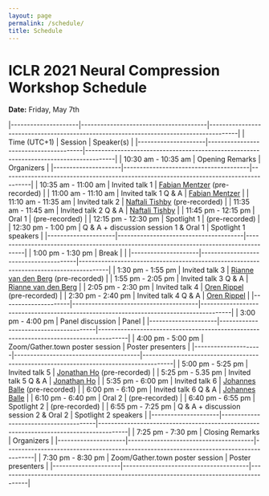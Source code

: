 ```yaml
---
layout: page
permalink: /schedule/
title: Schedule
---
```


# ICLR 2021 Neural Compression Workshop Schedule
**Date:** Friday, May 7th

|---------------------|---------------------------------------|---------------------------------------------------------------------------------------|
| Time (UTC+1)        | Session                               | Speaker(s)                                                                            |
|---------------------|---------------------------------------|---------------------------------------------------------------------------------------|
| 10:30 am - 10:35 am | Opening Remarks                       | Organizers                                                                            |
|---------------------|---------------------------------------|---------------------------------------------------------------------------------------|
| 10:35 am - 11:00 am | Invited talk 1                        | [Fabian Mentzer](https://fmentzer.github.io) (pre-recorded)                           |
| 11:00 am - 11:10 am | Invited talk 1 Q & A                  | [Fabian Mentzer](https://fmentzer.github.io)                                          |
| 11:10 am - 11:35 am | Invited talk 2                        | [Naftali Tishby](https://elsc.huji.ac.il/faculty-staff/naftali-tishby) (pre-recorded) |
| 11:35 am - 11:45 am | Invited talk 2 Q & A                  | [Naftali Tishby](https://elsc.huji.ac.il/faculty-staff/naftali-tishby)                |
| 11:45 pm - 12:15 pm | Oral 1                                | (pre-recorded)                                                                        |
| 12:15 pm - 12:30 pm | Spotlight 1                           | (pre-recorded)                                                                        |
| 12:30 pm - 1:00 pm  | Q & A + discussion session 1 & Oral 1 | Spotlight 1 speakers                                                                  |
|---------------------|---------------------------------------|---------------------------------------------------------------------------------------|
| 1:00 pm - 1:30 pm   | Break                                 |                                                                                       |
|---------------------|---------------------------------------|---------------------------------------------------------------------------------------|
| 1:30 pm - 1:55 pm   | Invited talk 3                        | [Rianne van den Berg](https://riannevdberg.github.io) (pre-recorded)                  |
| 1:55 pm - 2:05 pm   | Invited talk 3 Q & A                  | [Rianne van den Berg](https://riannevdberg.github.io)                                 |
| 2:05 pm - 2:30 pm   | Invited talk 4                        | [Oren Rippel](https://www.orenrippel.com) (pre-recorded)                              |
| 2:30 pm - 2:40 pm   | Invited talk 4 Q & A                  | [Oren Rippel](https://www.orenrippel.com)                                             |
|---------------------|---------------------------------------|---------------------------------------------------------------------------------------|
| 3:00 pm - 4:00 pm   | Panel discussion                      | Panel                                                                                 |
|---------------------|---------------------------------------|---------------------------------------------------------------------------------------|
| 4:00 pm - 5:00 pm   | Zoom/Gather.town poster session       | Poster presenters                                                                     |
|---------------------|---------------------------------------|---------------------------------------------------------------------------------------|
| 5:00 pm - 5:25 pm   | Invited talk 5                        | [Jonathan Ho](http://www.jonathanho.me) (pre-recorded)                                |
| 5:25 pm - 5.35 pm   | Invited talk 5 Q & A                  | [Jonathan Ho](http://www.jonathanho.me)                                               |
| 5:35 pm - 6:00 pm   | Invited talk 6                        | [Johannes Balle](https://balle.io) (pre-recorded)                                     |
| 6:00 pm - 6:10 pm   | Invited talk 6 Q & A                  | [Johannes Balle](https://balle.io)                                                     |
| 6:10 pm - 6:40 pm   | Oral 2                                | (pre-recorded)                                                                        |
| 6:40 pm - 6:55 pm   | Spotlight 2                           | (pre-recorded)                                                                        |
| 6:55 pm - 7:25 pm   | Q & A + discussion session 2 & Oral 2 | Spotlight 2 speakers                                                                  |
|---------------------|---------------------------------------|---------------------------------------------------------------------------------------|
| 7:25 pm - 7:30 pm   | Closing Remarks                       | Organizers                                                                            |
|---------------------|---------------------------------------|---------------------------------------------------------------------------------------|
| 7:30 pm - 8:30 pm   | Zoom/Gather.town poster session       | Poster presenters                                                                     |
|---------------------|---------------------------------------|---------------------------------------------------------------------------------------|
